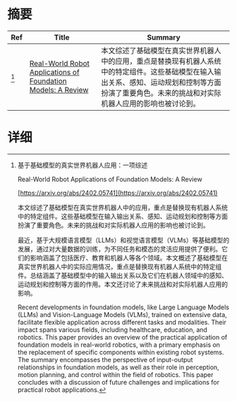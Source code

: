 # 摘要

| Ref | Title | Summary |
| --- | --- | --- |
| [^1] | [Real-World Robot Applications of Foundation Models: A Review](https://arxiv.org/abs/2402.05741) | 本文综述了基础模型在真实世界机器人中的应用，重点是替换现有机器人系统中的特定组件。这些基础模型在输入输出关系、感知、运动规划和控制等方面扮演了重要角色。未来的挑战和对实际机器人应用的影响也被讨论到。 |

# 详细

[^1]: 基于基础模型的真实世界机器人应用：一项综述

    Real-World Robot Applications of Foundation Models: A Review

    [https://arxiv.org/abs/2402.05741](https://arxiv.org/abs/2402.05741)

    本文综述了基础模型在真实世界机器人中的应用，重点是替换现有机器人系统中的特定组件。这些基础模型在输入输出关系、感知、运动规划和控制等方面扮演了重要角色。未来的挑战和对实际机器人应用的影响也被讨论到。

    

    最近，基于大规模语言模型（LLMs）和视觉语言模型（VLMs）等基础模型的发展，通过对大量数据的训练，为不同任务和模态的灵活应用提供了便利。它们的影响涵盖了包括医疗、教育和机器人等各个领域。本文概述了基础模型在真实世界机器人中的实际应用情况，重点是替换现有机器人系统中的特定组件。总结涵盖了基础模型中的输入输出关系以及它们在机器人领域中的感知、运动规划和控制等方面的作用。本文还讨论了未来挑战和对实际机器人应用的影响。

    Recent developments in foundation models, like Large Language Models (LLMs) and Vision-Language Models (VLMs), trained on extensive data, facilitate flexible application across different tasks and modalities. Their impact spans various fields, including healthcare, education, and robotics. This paper provides an overview of the practical application of foundation models in real-world robotics, with a primary emphasis on the replacement of specific components within existing robot systems. The summary encompasses the perspective of input-output relationships in foundation models, as well as their role in perception, motion planning, and control within the field of robotics. This paper concludes with a discussion of future challenges and implications for practical robot applications.
    

